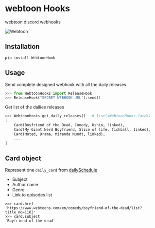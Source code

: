 # webtoon Hooks
webtoon discord webhooks

![Webtoon](https://i.imgur.com/PdTgcjE.png)

## Installation
```
pip install WebtoonHook
```

## Usage
Send complete designed webhook with all the daily releases

```python
>>> from WebtoonHooks import ReleaseHook
>>> ReleaseHook("SECRET-WEBHOOK-URL").send()
```

Get list of the dailies releases
```python
>>> WebtoonHooks.get_daily_releases()   # list(<WebtoonHooks.Card>)
[
    Card(Boyfriend of the Dead, Comedy, Ushio, linked),
    Card(My Giant Nerd Boyfriend, Slice of life, fishball, linked),
    Card(Muted, Drama, Miranda Mundt, linked),
    ...
]
```

## Card object
Represent one `daily_card` from [dailySchedule](https://www.webtoons.com/en/dailySchedule)
* Subject
* Author name
* Genre
* Link to episodes list
```
>>> card.href
'https://www.webtoons.com/en/comedy/boyfriend-of-the-dead/list?title_no=1102'
>>> card.subject
'Boyfriend of the dead'
```

